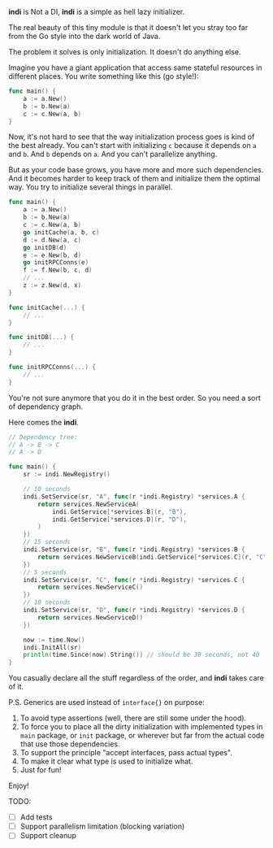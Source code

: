 **indi** is Not a DI, **indi** is a simple as hell lazy initializer.

The real beauty of this tiny module is that it doesn't let you stray too far from the Go style into the dark world of
Java.

The problem it solves is only initialization. It doesn't do anything else.

Imagine you have a giant application that access same stateful resources in different places. You write something like
this (go style!):

```go
func main() {
    a := a.New()
    b := b.New(a)
    c := c.New(a, b)
}
```

Now, it's not hard to see that the way initialization process goes is kind of the best already. You can't start
with initializing `c` because it depends on `a` and `b`. And `b` depends on `a`. And you can't parallelize anything.

But as your code base grows, you have more and more such dependencies. And it becomes harder to keep track of them and
initialize them the optimal way. You try to initialize several things in parallel.

```go
func main() {
    a := a.New()
    b := b.New(a)
    c := c.New(a, b)
    go initCache(a, b, c)
    d := d.New(a, c)
    go initDB(d)
    e := e.New(b, d)
    go initRPCConns(e)
    f := f.New(b, c, d)
    // ...
    z := z.New(d, x)
}

func initCache(...) {
    // ...
}

func initDB(...) {
    // ...
}

func initRPCConns(...) {
    // ...
}
```

You're not sure anymore that you do it in the best order. So you need a sort of dependency graph.

Here comes the **indi**.

```go
// Dependency tree:
// A -> B -> C
// A -> D

func main() {
	sr := indi.NewRegistry()

	// 10 seconds
	indi.SetService(sr, "A", func(r *indi.Registry) *services.A {
		return services.NewServiceA(
			indi.GetService[*services.B](r, "B"),
			indi.GetService[*services.D](r, "D"),
		)
	})
	// 15 seconds
	indi.SetService(sr, "B", func(r *indi.Registry) *services.B {
		return services.NewServiceB(indi.GetService[*services.C](r, "C"))
	})
	// 5 seconds
	indi.SetService(sr, "C", func(r *indi.Registry) *services.C {
		return services.NewServiceC()
	})
	// 10 seconds
	indi.SetService(sr, "D", func(r *indi.Registry) *services.D {
		return services.NewServiceD()
	})

	now := time.Now()
	indi.InitAll(sr)
	println(time.Since(now).String()) // should be 30 seconds, not 40
}
```

You casually declare all the stuff regardless of the order, and **indi** takes care of it.

P.S. Generics are used instead of `interface{}` on purpose:
1. To avoid type assertions (well, there are still some under the hood).
2. To force you to place all the dirty initialization with implemented types in `main` package, or `init` package, or
wherever but far from the actual code that use those dependencies.
3. To support the principle "accept interfaces, pass actual types".
4. To make it clear what type is used to initialize what.
5. Just for fun!

Enjoy!

TODO:
- [ ] Add tests
- [ ] Support parallelism limitation (blocking variation)
- [ ] Support cleanup
